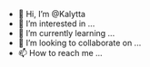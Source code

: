 - 👋 Hi, I’m @Kalytta
- 👀 I’m interested in ...
- 🌱 I’m currently learning ...
- 💞️ I’m looking to collaborate on ...
- 📫 How to reach me ...

<!---
Kalytta/Kalytta is a ✨ special ✨ repository because its `README.md` (this file) appears on your GitHub profile.
You can click the Preview link to take a look at your changes.
--->
